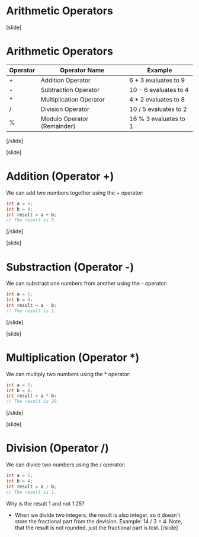 # Arithmetic Operators

[slide]
# Arithmetic Operators

| Operator|Operator Name|Example|
| --- | --- | --- |
| +	|Addition Operator|	6 + 3 evaluates to 9|
| -	|Subtraction Operator|	10 - 6 evaluates to 4|
| *	|Multiplication Operator|	4 * 2 evaluates to 8|
| /	|Division Operator	|10 / 5 evaluates to 2|
| %	|Modulo Operator (Remainder)|16 % 3 evaluates to 1|

[/slide]

[slide]
# Addition (Operator +)

We can add two numbers together using the + operator:
```csharp
int a = 5;
int b = 4;
int result = a + b;
// The result is 9.
```
[/slide]


[slide]
# Substraction (Operator -)

We can substract one numbers from another using the - operator:
```csharp
int a = 5;
int b = 4;
int result = a - b;
// The result is 1.
```
[/slide]

[slide]
# Multiplication (Operator *)

We can multiply two numbers using the * operator:
```csharp
int a = 5;
int b = 4;
int result = a * b;
// The result is 20.
```
[/slide]


[slide]
# Division (Operator /)

We can divide two numbers using the / operator:
```csharp
int a = 5;
int b = 4;
int result = a / b;
// The result is 1.
```
Why is the result 1 and not 1.25?
* When we divide two integers, the result is also integer, so it doesn`t store the fractional part from the devision. Example: 14 / 3 = 4. 
Note, that the result is not rounded, just the fractional part is lost.
[/slide]